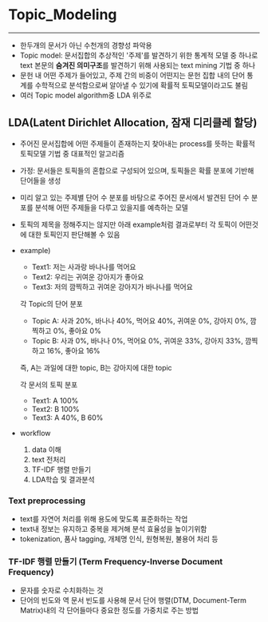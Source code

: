 # Topic_Modeling
-------------------------------

- 한두개의 문서가 아닌 수천개의 경향성 파악용
- Topic model: 문서집합의 추상적인 '주제'를 발견하기 위한 통계적 모델 중 하나로 </br>
text 본문의 **숨겨진 의미구조**를 발견하기 위해 사용되는 text mining 기법 중 하나
- 문헌 내 어떤 주제가 들어있고, 주제 간의 비중이 어떤지는 문헌 집합 내의 단어 통계를 수학적으로 분석함으로써 알아낼 수 있기에 확률적 토픽모델이라고도 불림
- 여러 Topic model algorithm중 LDA 위주로 

## LDA(Latent Dirichlet Allocation, 잠재 디리클레 할당)
- 주어진 문서집합에 어떤 주제들이 존재하는지 찾아내는 process를 뜻하는 확률적 토픽모델 기법 중 대표적인 알고리즘
- 가정: 문서들은 토픽들의 혼합으로 구성되어 있으며, 토픽들은 확률 분포에 기반해 단어들을 생성
- 미리 알고 있는 주제별 단어 수 분포를 바탕으로 주어진 문서에서 발견된 단어 수 분포를 분석해 어떤 주제들을 다루고 있을지를 예측하는 모델
- 토픽의 제목을 정해주지는 않지만 아래 example처럼 결과로부터 각 토픽이 어떤것에 대한 토픽인지 판단해볼 수 있음
- example)
  - Text1: 저는 사과랑 바나나를 먹어요
  - Text2: 우리는 귀여운 강아지가 좋아요
  - Text3: 저의 깜찍하고 귀여운 강아지가 바나나를 먹어요

  각 Topic의 단어 분포
  - Topic A: 사과 20%, 바나나 40%, 먹어요 40%, 귀여운 0%, 강아지 0%, 깜찍하고 0%, 좋아요 0%
  - Topic B: 사과 0%, 바나나 0%, 먹어요 0%, 귀여운 33%, 강아지 33%, 깜찍하고 16%, 좋아요 16%
  
  즉, A는 과일에 대한 topic, B는 강아지에 대한 topic

  각 문서의 토픽 분포
  - Text1: A 100%
  - Text2: B 100%
  - Text3: A 40%, B 60%

- workflow </br>
  1. data 이해
  2. text 전처리
  3. TF-IDF 행렬 만들기
  4. LDA학습 및 결과분석
  
### Text preprocessing
- text를 자연어 처리를 위해 용도에 맞도록 표준화하는 작업
- text내 정보는 유지하고 중복을 제거해 분석 효율성을 높이기위함
- tokenization, 품사 tagging, 개체명 인식, 원형복원, 불용어 처리 등

### TF-IDF 행렬 만들기 (Term Frequency-Inverse Document Frequency)
- 문자를 숫자로 수치화하는 것
- 단어의 빈도와 역 문서 빈도를 사용해 문서 단어 행렬(DTM, Document-Term Matrix)내의 각 단어들마다 중요한 정도를 가중치로 주는 방법
